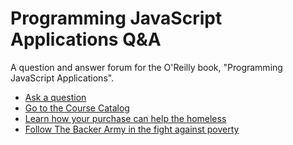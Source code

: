 # Programming JavaScript Applications Q&A


A question and answer forum for the O'Reilly book, "Programming JavaScript Applications".

* [Ask a question](https://github.com/learn-javascript-courses/programming-javascript-applications/issues/new)
* [Go to the Course Catalog](http://learn-javascript.ericelliott.me/courses/)
* [Learn how your purchase can help the homeless](http://bit.ly/jshomes)
* [Follow The Backer Army in the fight against poverty](https://medium.com/the-backer-army)
